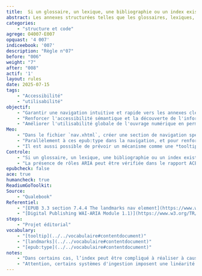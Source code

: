 ```yaml
---
title:  Si un glossaire, un lexique, une bibliographie ou un index existent, ils sont identifiés comme tels et disponibles comme repères de navigation. 
abstract: Les annexes structurées telles que les glossaires, lexiques, bibliographies ou index sont des atouts majeurs pour la référence et l'apprentissage dans un ouvrage. Si ces éléments sont essentiels en version imprimée, leur identification et accessibilité rapides sont cruciales en numérique. Cette règle garantit qu'ils soient clairement balisés et intégrés comme repères de navigation distincts, notamment via les fonctionnalités EPUB 3 (comme les `epub:type` et les rôles ARIA DPub), permettant ainsi une consultation aisée et une meilleure compréhension du contenu pour tous les lecteurs, y compris ceux utilisant des technologies d'assistance.
categories: 
    - "structure et code"
agrege: O4007-E007
opquast: '4 007'
indiceebook: '007'
description: "Règle n°07"
before: "006"
weight: "7"
after: "008"
actif: '1'
layout: rules
date: 2025-07-15
tags: 
    - "Accessibilité"
    - "utilisabilité"
objectif: 
    - "Garantir une navigation intuitive et rapide vers les annexes clés (glossaire, index, bibliographie)."
    - "Renforcer l'accessibilité sémantique et la découverte de l'information pour tous les lecteurs, y compris ceux utilisant des technologies d'assistance."
    - "Améliorer l'utilisabilité globale de l'ouvrage numérique en permettant un accès efficace aux définitions et références."
Meo: 
    - "Dans le fichier `nav.xhtml`, créer une section de navigation spécifique pour les points de repère (landmarks) en utilisant la balise `<nav>` avec l'attribut `epub:type` `landmarks`. À l'intérieur de cette balise `<nav>`, lister les liens vers les différentes sections clés de votre livre. Chaque lien (`<a>`) doit avoir un attribut `epub:type` qui identifie la nature sémantique de la section vers laquelle il pointe. Les epub:type pertinents pour cette règle sont `glossary`, `index`, `bibliography`"
    - "Parallèlement à ces epub:type dans la navigation, et pour renforcer la sémantique et l'accessibilité, l'élément HTML qui contient le glossaire, l'index ou la bibliographie (dans leurs fichiers XHTML respectifs) doit également se voir attribuer le rôle ARIA DPub correspondant, soit `doc-glossary`, `doc-index`, `doc-bibliography`"
    - "Il est aussi possible de prévoir un mécanisme comme une *tooltip* permettant à l'utilisateur d'accéder à la définition des termes du vocabulaire technique ou sectoriel, depuis au moins leur première occurrence dans chaque portion du livre."
Controle: 
    - "Si un glossaire, un lexique, une bibliographie ou un index existe, alors, vérifier la présence de points de repères correspondants dans le panneau de navigation d'un lecteur de livre numérique."
    - "La présence de rôles ARIA peut être vérifiée dans le rapport ACE, en vérifiant le code ou en testant avec une technologie d'assistance qui restitue ces informations."
epubcheck: false
ace: true
humancheck: true
ReadiumGoToolkit: 
Source: 
    - "Qualebook"
Referentiel: 
    - "[EPUB 3.3 section 7.4.4 The landmarks nav element](https://www.w3.org/TR/epub-33/#sec-nav-landmarks)"
    - "[Digital Publishing WAI-ARIA Module 1.1)](https://www.w3.org/TR/dpub-aria-1.1/)"
steps: 
    - "Projet éditorial"
vocabulary:
    - "[tooltip](../../vocabulaire#contentdocument)"
    - "[landmarks](../../vocabulaire#contentdocument)"
    - "[epub:type](../../vocabulaire#contentdocument)"
notes: 
    - "Dans certains cas, l’index peut être compliqué à réaliser à cause du nombre de liens à créer. Il peut alors être supprimé de la version numérique. Il peut aussi être perçu comme moins utile que la recherche."
    - "Attention, certains systèmes d'ingestion imposent une linéarité dans les éléments du sommaire."
---
```

